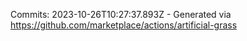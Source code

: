 Commits: 2023-10-26T10:27:37.893Z - Generated via https://github.com/marketplace/actions/artificial-grass
<br>
